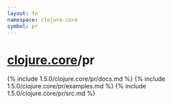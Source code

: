 ```yaml
---
layout: fn
namespace: clojure.core
symbol: pr
---
```


# [clojure.core](../)/pr

{% include 1.5.0/clojure.core/pr/docs.md %}
{% include 1.5.0/clojure.core/pr/examples.md %}
{% include 1.5.0/clojure.core/pr/src.md %}

